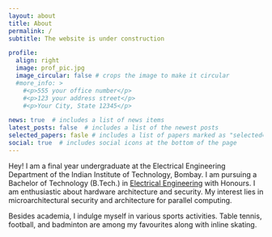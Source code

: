 ```yaml
---
layout: about
title: About
permalink: /
subtitle: The website is under construction

profile:
  align: right
  image: prof_pic.jpg
  image_circular: false # crops the image to make it circular
  #more_info: >
    #<p>555 your office number</p>
    #<p>123 your address street</p>
    #<p>Your City, State 12345</p>

news: true  # includes a list of news items
latest_posts: false  # includes a list of the newest posts
selected_papers: fasle # includes a list of papers marked as "selected={true}"
social: true  # includes social icons at the bottom of the page
---
```


Hey! I am a final year undergraduate at the Electrical Engineering Department of the Indian Institute of Technology, Bombay. I am pursuing a Bachelor of Technology (B.Tech.) in [Electrical Engineering](https://www.ee.iitb.ac.in/web/index.php) with Honours. 
I am enthusiastic about hardware architecture and security. My interest lies in microarchitectural security and architecture for parallel computing.

Besides academia, I indulge myself in various sports activities. Table tennis, football, and badminton are among my favourites along with inline skating. 


